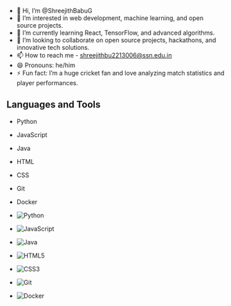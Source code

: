- 👋 Hi, I’m @ShreejithBabuG
- 👀 I’m interested in web development, machine learning, and open source projects.
- 🌱  I’m currently learning React, TensorFlow, and advanced algorithms.
- 💞️ I’m looking to collaborate on open source projects, hackathons, and innovative tech solutions.
- 📫 How to reach me - shreejithbu2213006@ssn.edu.in 
- 😄 Pronouns: he/him
- ⚡ Fun fact: I’m a huge cricket fan and love analyzing match statistics and player performances.

<!---
ShreejithBabuG/ShreejithBabuG is a ✨ special ✨ repository because its `README.md` (this file) appears on your GitHub profile.
You can click the Preview link to take a look at your changes.
--->
## Languages and Tools
- Python
- JavaScript
- Java
- HTML
- CSS
- Git
- Docker

- ![Python](https://img.shields.io/badge/Python-3776AB?style=for-the-badge&logo=python&logoColor=white)
- ![JavaScript](https://img.shields.io/badge/JavaScript-F7DF1E?style=for-the-badge&logo=javascript&logoColor=black)
- ![Java](https://img.shields.io/badge/Java-007396?style=for-the-badge&logo=java&logoColor=white)
- ![HTML5](https://img.shields.io/badge/HTML5-E34F26?style=for-the-badge&logo=html5&logoColor=white)
- ![CSS3](https://img.shields.io/badge/CSS3-1572B6?style=for-the-badge&logo=css3&logoColor=white)
- ![Git](https://img.shields.io/badge/Git-F05032?style=for-the-badge&logo=git&logoColor=white)
- ![Docker](https://img.shields.io/badge/Docker-2496ED?style=for-the-badge&logo=docker&logoColor=white)
